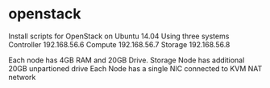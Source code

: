 # openstack
Install scripts for OpenStack on Ubuntu 14.04
Using three systems
Controller 192.168.56.6
Compute 192.168.56.7
Storage 192.168.56.8

Each node has 4GB RAM and 20GB Drive. Storage Node has additional 20GB unpartioned drive
Each Node has a single NIC connected to KVM NAT network
